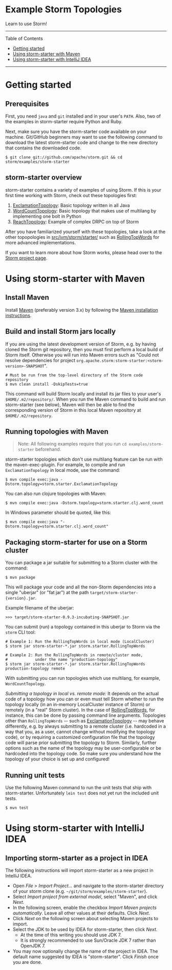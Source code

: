 # Example Storm Topologies

Learn to use Storm!

---

Table of Contents

* <a href="#getting-started">Getting started</a>
* <a href="#maven">Using storm-starter with Maven</a>
* <a href="#intellij-idea">Using storm-starter with IntelliJ IDEA</a>

---


<a name="getting-started"></a>

# Getting started

## Prerequisites

First, you need `java` and `git` installed and in your user's `PATH`.  Also, two of the examples in storm-starter
require Python and Ruby.

Next, make sure you have the storm-starter code available on your machine.  Git/GitHub beginners may want to use the
following command to download the latest storm-starter code and change to the new directory that contains the downloaded
code.

    $ git clone git://github.com/apache/storm.git && cd storm/examples/storm-starter


## storm-starter overview


storm-starter contains a variety of examples of using Storm.  If this is your first time working with Storm, check out
these topologies first:

1. [ExclamationTopology](src/jvm/storm/starter/ExclamationTopology.java):  Basic topology written in all Java
2. [WordCountTopology](src/jvm/storm/starter/WordCountTopology.java):  Basic topology that makes use of multilang by
   implementing one bolt in Python
3. [ReachTopology](src/jvm/storm/starter/ReachTopology.java): Example of complex DRPC on top of Storm

After you have familiarized yourself with these topologies, take a look at the other topopologies in
[src/jvm/storm/starter/](src/jvm/storm/starter/) such as [RollingTopWords](src/jvm/storm/starter/RollingTopWords.java)
for more advanced implementations.

If you want to learn more about how Storm works, please head over to the
[Storm project page](http://storm.apache.org).


<a name="maven"></a>

# Using storm-starter with Maven

## Install Maven

Install [Maven](http://maven.apache.org/) (preferably version 3.x) by following
the [Maven installation instructions](http://maven.apache.org/download.cgi).


## Build and install Storm jars locally

If you are using the latest development version of Storm, e.g. by having cloned the Storm git repository,
then you must first perform a local build of Storm itself.  Otherwise you will run into Maven errors such as
"Could not resolve dependencies for project `org.apache.storm:storm-starter:<storm-version>-SNAPSHOT`".

    # Must be run from the top-level directory of the Storm code repository
    $ mvn clean install -DskipTests=true

This command will build Storm locally and install its jar files to your user's `$HOME/.m2/repository/`.  When you run
the Maven command to build and run storm-starter (see below), Maven will then be able to find the corresponding version
of Storm in this local Maven repository at `$HOME/.m2/repository`.


## Running topologies with Maven

> Note: All following examples require that you run `cd examples/storm-starter` beforehand.

storm-starter topologies which don't use multilang feature can be run with the maven-exec-plugin. 
For example, to compile and run `ExclamationTopology` in local mode, use the command:

    $ mvn compile exec:java -Dstorm.topology=storm.starter.ExclamationTopology

You can also run clojure topologies with Maven:

    $ mvn compile exec:java -Dstorm.topology=storm.starter.clj.word_count

In Windows parameter should be quoted, like this:

    $ mvn compile exec:java "-Dstorm.topology=storm.starter.clj.word_count"

## Packaging storm-starter for use on a Storm cluster

You can package a jar suitable for submitting to a Storm cluster with the command:

    $ mvn package

This will package your code and all the non-Storm dependencies into a single "uberjar" (or "fat jar") at the path
`target/storm-starter-{version}.jar`.

Example filename of the uberjar:

    >>> target/storm-starter-0.9.3-incubating-SNAPSHOT.jar

You can submit (run) a topology contained in this uberjar to Storm via the `storm` CLI tool:

    # Example 1: Run the RollingTopWords in local mode (LocalCluster)
    $ storm jar storm-starter-*.jar storm.starter.RollingTopWords

    # Example 2: Run the RollingTopWords in remote/cluster mode,
    #            under the name "production-topology"
    $ storm jar storm-starter-*.jar storm.starter.RollingTopWords production-topology remote

With submitting you can run topologies which use multilang, for example, `WordCountTopology`.

_Submitting a topology in local vs. remote mode:_
It depends on the actual code of a topology how you can or even must tell Storm whether to run the topology locally (in
an in-memory LocalCluster instance of Storm) or remotely (in a "real" Storm cluster).  In the case of
[RollingTopWords](src/jvm/storm/starter/RollingTopWords.java), for instance, this can be done by passing command line
arguments.
Topologies other than `RollingTopWords` -- such as [ExclamationTopology](src/jvm/storm/starter/ExclamationTopology.java)
-- may behave differently, e.g. by always submitting to a remote cluster (i.e. hardcoded in a way that you, as a user,
cannot change without modifying the topology code), or by requiring a customized configuration file that the topology
code will parse prior submitting the topology to Storm.  Similarly, further options such as the name of the topology may
be user-configurable or be hardcoded into the topology code.  So make sure you understand how the topology of your
choice is set up and configured!


## Running unit tests

Use the following Maven command to run the unit tests that ship with storm-starter.  Unfortunately `lein test` does not
yet run the included unit tests.

    $ mvn test


<a name="intellij-idea"></a>

# Using storm-starter with IntelliJ IDEA

## Importing storm-starter as a project in IDEA

The following instructions will import storm-starter as a new project in IntelliJ IDEA.


* Open _File > Import Project..._ and navigate to the storm-starter directory of your storm clone (e.g.
  `~/git/storm/examples/storm-starter`).
* Select _Import project from external model_, select "Maven", and click _Next_.
* In the following screen, enable the checkbox _Import Maven projects automatically_.  Leave all other values at their
  defaults.  Click _Next_.
* Click _Next_ on the following screen about selecting Maven projects to import.
* Select the JDK to be used by IDEA for storm-starter, then click _Next_.
    * At the time of this writing you should use JDK 7.
    * It is strongly recommended to use Sun/Oracle JDK 7 rather than OpenJDK 7.
* You may now optionally change the name of the project in IDEA.  The default name suggested by IDEA is "storm-starter".
  Click _Finish_ once you are done.
